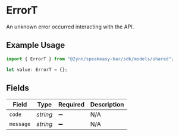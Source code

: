 # ErrorT

An unknown error occurred interacting with the API.

## Example Usage

```typescript
import { ErrorT } from "@2ynn/speakeasy-bar/sdk/models/shared";

let value: ErrorT = {};
```

## Fields

| Field              | Type               | Required           | Description        |
| ------------------ | ------------------ | ------------------ | ------------------ |
| `code`             | *string*           | :heavy_minus_sign: | N/A                |
| `message`          | *string*           | :heavy_minus_sign: | N/A                |
